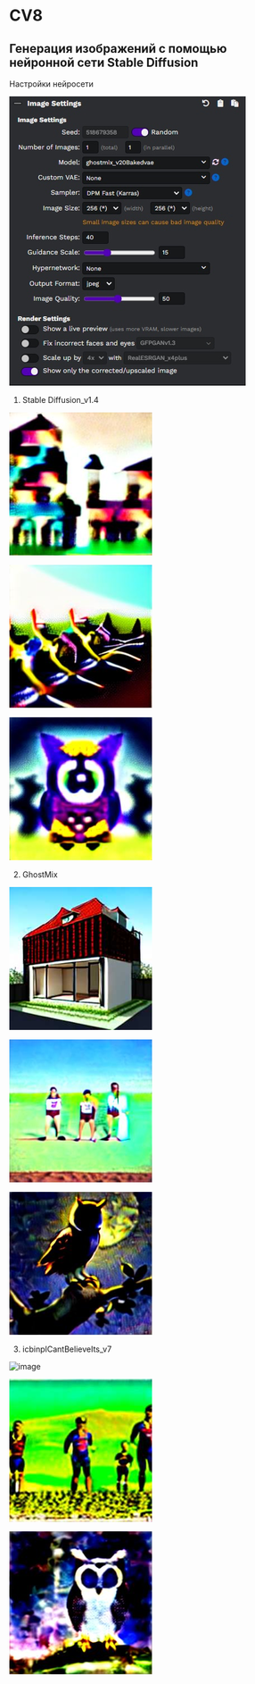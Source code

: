 # CV8 
## Генерация изображений с помощью нейронной сети Stable Diffusion

Настройки нейросети

![](https://github.com/SAJQDQ/CV8/blob/main/CV8%20png/eojpBN1ec3w.jpg)

1.	Stable Diffusion_v1.4


![image](https://github.com/SAJQDQ/CV8/blob/main/CV8%20png/%5BSD%201.4%5D%20A_team_of_builders_is_building_an_extension_to_a_6_storey_house_S1841249163_St40_G30.jpeg)

![image](https://github.com/SAJQDQ/CV8/blob/main/CV8%20png/%5BSD%201.4%5D%20Awarding_of_participants_of_the_triathlon_in_the_desert_S4261892154_St40_G30.jpeg)

![image](https://github.com/SAJQDQ/CV8/blob/main/CV8%20png/%5BSD%201.4%5D%20Owl_under_the_moonlit_sky_sitting_on_a_tree_watching_people_S1837466699_St40_G30.jpeg)

2.	GhostMix


![image](https://github.com/SAJQDQ/CV8/blob/main/CV8%20png/%5BGhostMix%5D%20A_team_of_builders_is_building_an_extension_to_a_6_storey_house_S518679358_St40_G15.jpeg)

![image](https://github.com/SAJQDQ/CV8/blob/main/CV8%20png/%5BGhostMix%5D%20Awarding_of_participants_of_the_triathlon_in_the_desert_S1130761386_St40_G30.jpeg)

![image](https://github.com/SAJQDQ/CV8/blob/main/CV8%20png/%5BGhostMix%5D%20Owl_under_the_moonlit_sky_sitting_on_a_tree_watching_people_S325254940_St40_G30.jpeg)


3.	icbinpICantBelieveIts_v7


![image](ttps://github.com/SAJQDQ/CV8/blob/main/CV8%20png/%5BICBINP%5D%20A_team_of_builders_is_building_an_extension_to_a_6_storey_house_S2695737585_St40_G15.jpeg)

![image](https://github.com/SAJQDQ/CV8/blob/main/CV8%20png/%5BICBINP%5D%20Awarding_of_participants_of_the_triathlon_in_the_desert_S3909038602_St40_G15.jpeg)

![image](https://github.com/SAJQDQ/CV8/blob/main/CV8%20png/%5BICBINP%5D%20Owl_under_the_moonlit_sky_sitting_on_a_tree_watching_people_S4039732049_St40_G30.jpeg)

